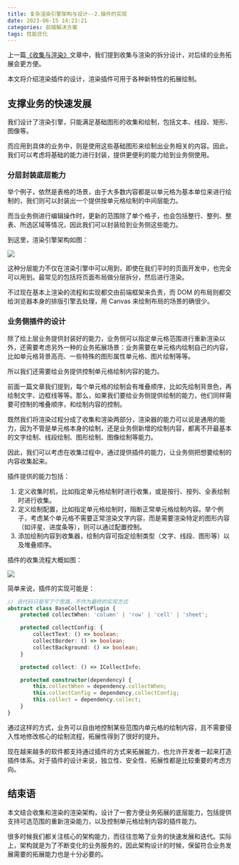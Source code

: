 ```yaml
---
title: 复杂渲染引擎架构与设计--2.插件的实现
date: 2023-06-15 14:23:21
categories: 前端解决方案
tags: 性能优化
---
```


上一篇[《收集与渲染》](https://godbasin.github.io/2023/05/13/render-engine-render-and-collect/)文章中，我们提到收集与渲染的拆分设计，对后续的业务拓展会更方便。

本文将介绍渲染插件的设计，渲染插件可用于各种新特性的拓展绘制。

<!--more-->

## 支撑业务的快速发展

我们设计了渲染引擎，只能满足基础图形的收集和绘制，包括文本、线段、矩形、图像等。

而应用到具体的业务中，则是使用这些基础图形来绘制出业务相关的内容。因此，我们可以考虑将基础的能力进行封装，提供更便利的能力给到业务侧使用。

### 分层封装底层能力

举个例子，依然是表格的场景，由于大多数内容都是以单元格为基本单位来进行绘制的，我们则可以封装出一个提供按单元格绘制的中间层能力。

而当业务侧进行编辑操作时，更新的范围除了单个格子，也会包括整行、整列、整表、所选区域等情况，因此我们可以封装给到业务侧这些能力。

到这里，渲染引擎架构如图：

![](https://github-imglib-1255459943.cos.ap-chengdu.myqcloud.com/render-engine-plugin-design-1.jpg)

这种分层能力不仅在渲染引擎中可以用到，即使在我们平时的页面开发中，也完全可以用到。最常见的包括将页面布局做分层拆分，然后进行渲染。

不过现在基本上渲染的流程和实现都交由前端框架来负责，而 DOM 的布局则都交给浏览器本身的排版引擎去处理，用 Canvas 来绘制布局的场景的确很少。

### 业务侧插件的设计

除了给上层业务提供封装好的能力，业务侧可以指定单元格范围进行重新渲染以外，还需要考虑另外一种的业务拓展场景：业务需要在单元格内绘制自己的内容，比如单元格背景高亮、一些特殊的图形属性单元格、图片绘制等等。

所以我们还需要给业务提供控制单元格绘制内容的能力。

前面一篇文章我们提到，每个单元格的绘制会有堆叠顺序，比如先绘制背景色，再绘制文字、边框线等等。那么，如果我们要给业务侧提供绘制的能力，他们同样需要可控制的堆叠顺序，和绘制内容的控制。

既然我们将渲染过程分成了收集和渲染两部分，渲染器的能力可以说是通用的能力，因为不管是单元格本身的绘制，还是业务侧新增的绘制内容，都离不开最基本的文字绘制、线段绘制、图形绘制、图像绘制等能力。

因此，我们可以考虑在收集过程中，通过提供插件的能力，让业务侧把想要绘制的内容收集起来。

插件提供的能力包括：
1. 定义收集时机，比如指定单元格绘制时进行收集，或是按行、按列、全表绘制时进行收集。
2. 定义绘制配置，比如指定单元格绘制时，阻断正常单元格绘制内容。举个例子，考虑某个单元格不需要正常渲染文字内容，而是需要渲染特定的图形内容（如评星、进度条等），则可以通过配置控制。
3. 添加绘制内容到收集器，绘制内容可指定绘制类型（文字、线段、图形等）以及堆叠顺序。

插件的收集流程大概如图：

![](https://github-imglib-1255459943.cos.ap-chengdu.myqcloud.com/render-engine-plugin-design-2.jpg)

简单来说，插件的实现可能是：

``` ts
// 该代码只是写了个思路，不作为最终的实现方式
abstract class BaseCollectPlugin {
    protected collectWhen: 'column' | 'row' | 'cell' | 'sheet';

    protected collectConfig: {
        collectText: () => boolean;
        collectBorder: () => boolean;
        collectBackground: () => boolean;
    }

    protected collect: () => ICollectInfo;

    protected constructor(dependency) {
        this.collectWhen = dependency.collectWhen;
        this.collectConfig = dependency.collectConfig;
        this.collect = dependency.collect;
    }
}
```

通过这样的方式，业务可以自由地控制某些范围内单元格的绘制内容，且不需要侵入性地修改核心的绘制流程，拓展性得到了很好的提升。

现在越来越多的软件都支持通过插件的方式来拓展能力，也允许开发者一起来打造插件体系。对于插件的设计来说，独立性、安全性、拓展性都是比较重要的考虑方向。

## 结束语

本文结合收集和渲染的渲染架构，设计了一套方便业务拓展的底层能力，包括提供支持可选范围的重新渲染能力，以及控制单元格绘制内容的插件能力。

很多时候我们都关注核心的架构能力，而往往忽略了业务的快速发展和迭代。实际上，架构就是为了不断变化的业务服务的，因此架构设计的时候，保留符合业务发展需要的拓展能力也是十分必要的。